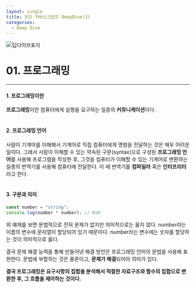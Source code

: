 ```yaml
---
layout: single
title: 모던 자바스크립트 DeepDive(1)
categories:
  - Deep Dive
---
```


![딥다이브표지](https://media.vlpt.us/images/niyu/post/11b5c281-831d-402f-9854-93defa5d533c/%EB%AA%A8%EB%8D%98%EC%9E%90%EB%B0%94%EC%8A%A4%ED%81%AC%EB%A6%BD%ED%8A%B8%20%EC%8D%B8%EB%84%A4%EC%9D%BC.png?w=768)

# 01. 프로그래밍

---

#### 1. 프로그래밍이란

**프로그래밍**이란 컴퓨터에게 실행을 요구하는 일종의 **커뮤니케이션**이다.
<br/><br/>

#### 2. 프로그래밍 언어

사람이 기계어를 이해해서 기계어로 직접 컴퓨터에게 명령을 전달하는 것은 매우 어려운 일이다. 그래서 사람이 이해할 수 있는 약속된 구문(syntax)으로 구성된 **프로그래밍 언어**를 사용해 프로그램을 작성한 후, 그것을 컴퓨터가 이해할 수 있는 기계어로 변환하는 일종의 번역기를 사용해 컴퓨터에 전달한다. 이 때 번역기를 **컴파일러** 혹은 **인터프리터**라고 한다.<br/><br/>

#### 3. 구문과 의미

```javascript
const number = "string";
console.log(number * number); // NaN
```

위 예제를 보면 문법적으로 전혀 문제가 없지만 의미적으로는 옳지 않다. number라는 이름의 변수에 문자열이 할당되어 있기 때문이다. number라는 변수에는 숫자를 할당하는 것이 의미적으로 옳다.

결국 문제 해결 능력을 통해 만들어낸 해결 방안은 프로그래밍 언어의 문법을 사용해 표현한다. 문법에 부합하는 것은 물론이고, **문제가 해결**되어야 의미가 있다.

**결국 프로그래밍은 요구사항의 집합을 분석해서 적절한 자료구조와 함수의 집합으로 변환한 후, 그 흐름을 제어하는 것이다.**
